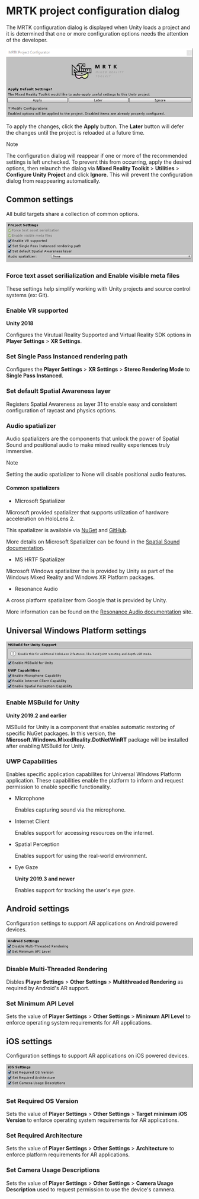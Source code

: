 # MRTK project configuration dialog

The MRTK configuration dialog is displayed when Unity loads a project and it is determined that one or more configuration options needs the attention of the developer.

![Apply Later Ignore](Images/ConfigurationDialog/ConfigurationDialogHeader.png)

To apply the changes, click the **Apply** button. The **Later** button will defer the changes until the project is reloaded at a future time.

> [!NOTE]
> The configuration dialog will reappear if one or more of the recommended settings is left unchecked. To prevent this from occurring, apply the desired options, then relaunch the dialog via  **Mixed Reality Toolkit** > **Utilities** > **Configure Unity Project** and click **Ignore**. This will prevent the configuration dialog from reappearing automatically.

## Common settings

All build targets share a collection of common options.

![Common Settings](Images/ConfigurationDialog/ConfigurationDialogCommonSettings.png)

### Force text asset serilialization and Enable visible meta files

These settings help simplify working with Unity projects and source control systems (ex: Git).

### Enable VR supported

**Unity 2018**

Configures the Virutual Reality Supported and Virtual Reality SDK options in **Player Settings** > **XR Settings**.

### Set Single Pass Instanced rendering path

Configures the **Player Settings** > **XR Settings** > **Stereo Rendering Mode** to **Single Pass Instanced**.

### Set default Spatial Awareness layer 

Registers Spatial Awareness as layer 31 to enable easy and consistent configuration of raycast and physics options.

### Audio spatializer

Audio spatializers are the components that unlock the power of Spatial Sound and positional audio to make mixed reality experiences truly immersive.

> [!NOTE]
> Setting the audio spatializer to None will disable positional audio features.

#### Common spatializers

- Microsoft Spatializer

Microsoft provided spatializer that supports utilization of hardware acceleration on HoloLens 2.

This spatializer is available via [NuGet](https://www.nuget.org/packages/Microsoft.SpatialAudio.Spatializer.Unity/) and [GitHub](https://github.com/microsoft/spatialaudio-unity).

More details on Microsoft Spatializer can be found in the [Spatial Sound documentation](https://docs.microsoft.com/en-us/windows/mixed-reality/spatial-sound-in-unity).

- MS HRTF Spatializer

Microsoft Windows spatializer the is provided by Unity as part of the Windows Mixed Reality and Windows XR Platform packages.

- Resonance Audio

A cross platform spatializer from Google that is provided by Unity.

More information can be found on the [Resonance Audio documentation](https://resonance-audio.github.io/resonance-audio/develop/unity/getting-started) site. 

## Universal Windows Platform settings

![UWP Settings](Images/ConfigurationDialog/ConfigurationDialogUWPSettings.png)

### Enable MSBuild for Unity

**Unity 2019.2 and earlier**

MSBuild for Unity is a component that enables automatic restoring of specific NuGet packages. In this version, the **Microsoft.Windows.MixedReality.DotNetWinRT** package will be installed after enabling MSBuild for Unity.

### UWP Capabilities

Enables specific application capabilites for Universal Windows Platform application. These capabilities enable the platform to inform and request permission to enable specific functionality.

- Microphone

  Enables capturing sound via the microphone. 

- Internet Client

  Enables support for accessing resources on the internet.

- Spatial Perception

  Enables support for using the real-world environment.

- Eye Gaze

  **Unity 2019.3 and newer**

  Enables support for tracking the user's eye gaze.

## Android settings

Configuration settings to support AR applications on Android powered devices.

![Android Settings](Images/ConfigurationDialog/ConfigurationDialogAndroidSettings.png)

### Disable Multi-Threaded Rendering

Disbles **Player Settings** > **Other Settings** > **Multithreaded Rendering** as required by Android's AR support.

### Set Minimum API Level

Sets the value of **Player Settings** > **Other Settings** > **Minimum API Level** to enforce operating system requirements for AR applications.

## iOS settings

Configuration settings to support AR applications on iOS powered devices.

![iOS Settings](Images/ConfigurationDialog/ConfigurationDialogiOSSettings.png)

### Set Required OS Version

Sets the value of **Player Settings** > **Other Settings** > **Target minimum iOS Version** to enforce operating system requirements for AR applications.

### Set Required Architecture

Sets the value of **Player Settings** > **Other Settings** > **Architecture** to enforce platform requirements for AR applications.

### Set Camera Usage Descriptions

Sets the value of **Player Settings** > **Other Settings** > **Camera Usage Description** used to request permission to use the device's camnera.
